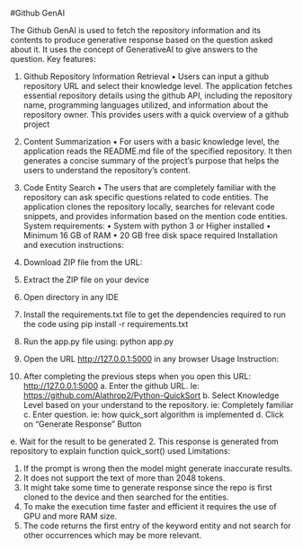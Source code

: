 #Github GenAI


The Github GenAI is used to fetch the repository information and its contents to produce generative response based on the question asked about it. It uses the concept of GenerativeAI to give answers to the question.
Key features:
1. Github Repository Information Retrieval
▪ Users can input a github repository URL and select their knowledge level. The
application fetches essential repository details using the github API, including the repository name, programming languages utilized, and information about the repository owner. This provides users with a quick overview of a github project
2. Content Summarization
▪ For users with a basic knowledge level, the application reads the README.md
file of the specified repository. It then generates a concise summary of the project’s purpose that helps the users to understand the repository’s content.
3. Code Entity Search
▪ The users that are completely familiar with the repository can ask specific
questions related to code entities. The application clones the repository locally, searches for relevant code snippets, and provides information based on the mention code entities.
System requirements:
• System with python 3 or Higher installed
• Minimum 16 GB of RAM
• 20 GB free disk space required
Installation and execution instructions:
1. Download ZIP file from the URL:
2. Extract the ZIP file on your device
3. Open directory in any IDE

4. Install the requirements.txt file to get the dependencies required to run the code using pip install -r requirements.txt
 5. Run the app.py file using: python app.py
 
6. Open the URL http://127.0.0.1:5000 in any browser
  Usage Instruction:
1. After completing the previous steps when you open this URL: http://127.0.0.1:5000 a. Enter the github URL. Ie: https://github.com/Alathrop2/Python-QuickSort b. Select Knowledge Level based on your understand to the repository.
ie: Completely familiar
c. Enter question. ie: how quick_sort algorithm is implemented d. Click on “Generate Response” Button
   
e. Wait for the result to be generated
2. This response is generated from repository to explain function quick_sort() used
 Limitations:
1. If the prompt is wrong then the model might generate inaccurate results.
2. It does not support the text of more than 2048 tokens.
3. It might take some time to generate response since the repo is first cloned to the
device and then searched for the entities.
4. To make the execution time faster and efficient it requires the use of GPU and more
RAM size.
5. The code returns the first entry of the keyword entity and not search for other
occurrences which may be more relevant.
